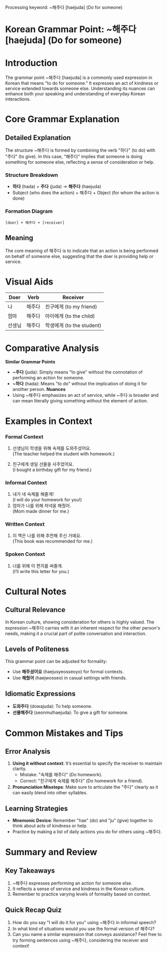 Processing keyword: ~해주다 [haejuda] (Do for someone)
# Korean Grammar Point: ~해주다 [haejuda] (Do for someone)
# Introduction
The grammar point ~해주다 [haejuda] is a commonly used expression in Korean that means "to do for someone." It expresses an act of kindness or service extended towards someone else. Understanding its nuances can enhance both your speaking and understanding of everyday Korean interactions.
# Core Grammar Explanation
## Detailed Explanation
The structure ~해주다 is formed by combining the verb "하다" (to do) with "주다" (to give). In this case, “해주다” implies that someone is doing something for someone else, reflecting a sense of consideration or help.
### Structure Breakdown
- **하다** (hada) + **주다** (juda) → **해주다** (haejuda)
- Subject (who does the action) + 해주다 + Object (for whom the action is done)
### Formation Diagram
```     
[doer] + 해주다 + [receiver]
```
## Meaning
The core meaning of 해주다 is to indicate that an action is being performed on behalf of someone else, suggesting that the doer is providing help or service.
# Visual Aids
| Doer  | Verb          | Receiver                |
|-------|---------------|-------------------------|
| 나    | 해주다       | 친구에게 (to my friend) |
| 엄마  | 해주다       | 아이에게 (to the child) |
| 선생님| 해주다       | 학생에게 (to the student)|
# Comparative Analysis
**Similar Grammar Points**
- **~주다** (juda): Simply means "to give" without the connotation of performing an action for someone.
- **~하다** (hada): Means "to do" without the implication of doing it for another person.
**Nuances**
- Using ~해주다 emphasizes an act of service, while ~주다 is broader and can mean literally giving something without the element of action.
# Examples in Context
### Formal Context
1. 선생님이 학생을 위해 숙제를 도와주셨어요.  
   (The teacher helped the student with homework.)
  
2. 친구에게 생일 선물을 사주었어요.  
   (I bought a birthday gift for my friend.)
### Informal Context
1. 내가 네 숙제를 해줄게!  
   (I will do your homework for you!)
2. 엄마가 나를 위해 저녁을 해줬어.  
   (Mom made dinner for me.)
### Written Context
1. 이 책은 나를 위해 추천해 주신 거예요.  
   (This book was recommended for me.)
### Spoken Context
1. 너를 위해 이 편지를 써줄게.  
   (I’ll write this letter for you.)
# Cultural Notes
## Cultural Relevance
In Korean culture, showing consideration for others is highly valued. The expression ~해주다 carries with it an inherent respect for the other person's needs, making it a crucial part of polite conversation and interaction.
## Levels of Politeness
This grammar point can be adjusted for formality:
- Use **해주셨어요** (haejusyeosseoyo) for formal contexts.
- Use **해줬어** (haejwosseo) in casual settings with friends.
## Idiomatic Expressions
- **도와주다** (dowajuda): To help someone.
- **선물해주다** (seonmulhaejuda): To give a gift for someone.
# Common Mistakes and Tips
## Error Analysis
1. **Using it without context**: It’s essential to specify the receiver to maintain clarity.
   - Mistake: "숙제를 해주다" (Do homework).
   - Correct: "친구에게 숙제를 해주다" (Do homework for a friend).
2. **Pronunciation Missteps**: Make sure to articulate the “주다” clearly as it can easily blend into other syllables.
## Learning Strategies
- **Mnemonic Device**: Remember "hae" (do) and "ju" (give) together to think about acts of kindness or help.
- Practice by making a list of daily actions you do for others using ~해주다.
# Summary and Review
## Key Takeaways
1. ~해주다 expresses performing an action for someone else.
2. It reflects a sense of service and kindness in the Korean culture.
3. Remember to practice varying levels of formality based on context.
## Quick Recap Quiz
1. How do you say "I will do it for you" using ~해주다 in informal speech?
2. In what kind of situations would you use the formal version of 해주다?
3. Can you name a similar expression that conveys assistance?
Feel free to try forming sentences using ~해주다, considering the receiver and context!
